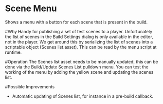# Scene Menu
Shows a menu with a button for each scene that is present in the build.

#Why
Handy for publishing a set of test scenes to a player.
Unfortunately the list of scenes in the Build Settings dialog is only available in the editor, not in the player. We get around this by serializing the list of scenes into a scriptable object (Scenes list.asset). This can be read by the menu script at runtime.

#Operation
The Scenes list asset needs to be manually updated, this can be done via the Build/Update Scenes List pulldown menu. 
You can test the working of the menu by adding the yellow scene and updating the scenes list.

#Possible Improvements
* Automatic updating of Scenes list, for instance in a pre-build callback.